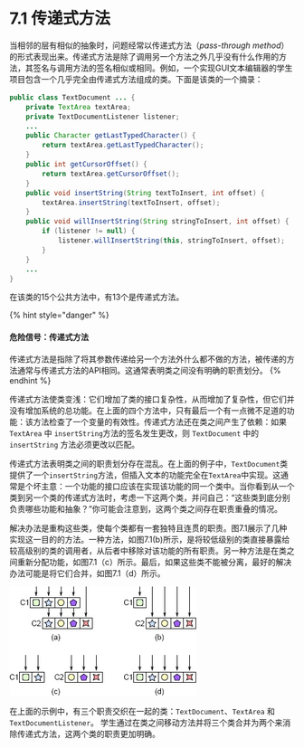 # 7.1 传递式方法

当相邻的层有相似的抽象时，问题经常以传递式方法（_pass-through method_）的形式表现出来。传递式方法是除了调用另一个方法之外几乎没有什么作用的方法，其签名与调用方法的签名相似或相同。例如，一个实现GUI文本编辑器的学生项目包含一个几乎完全由传递式方法组成的类。下面是该类的一个摘录：

```java
public class TextDocument ... {
    private TextArea textArea; 
    private TextDocumentListener listener; 
    ...
    public Character getLastTypedCharacter() {
        return textArea.getLastTypedCharacter(); 
    } 
    public int getCursorOffset() {
        return textArea.getCursorOffset(); 
    } 
    public void insertString(String textToInsert, int offset) {
        textArea.insertString(textToInsert, offset); 
    } 
    public void willInsertString(String stringToInsert, int offset) {
        if (listener != null) {
            listener.willInsertString(this, stringToInsert, offset);
        } 
    } 
    ...
}
```

在该类的15个公共方法中，有13个是传递式方法。

{% hint style="danger" %}
#### 危险信号：传递式方法

传递式方法是指除了将其参数传递给另一个方法外什么都不做的方法，被传递的方法通常与传递式方法的API相同。这通常表明类之间没有明确的职责划分。
{% endhint %}

传递式方法使类变浅：它们增加了类的接口复杂性，从而增加了复杂性，但它们并没有增加系统的总功能。在上面的四个方法中，只有最后一个有一点微不足道的功能：该方法检查了一个变量的有效性。传递式方法还在类之间产生了依赖：如果 `TextArea` 中 `insertString`方法的签名发生更改，则 `TextDocument` 中的 `insertString` 方法必须更改以匹配。

传递式方法表明类之间的职责划分存在混乱。在上面的例子中，`TextDocument`类提供了一个`insertString`方法，但插入文本的功能完全在`TextArea`中实现。这通常是个坏主意：一个功能的接口应该在实现该功能的同一个类中。当你看到从一个类到另一个类的传递式方法时，考虑一下这两个类，并问自己：“这些类到底分别负责哪些功能和抽象？”你可能会注意到，这两个类之间存在职责重叠的情况。

解决办法是重构这些类，使每个类都有一套独特且连贯的职责。图7.1展示了几种实现这一目的的方法。一种方法，如图7.1(b)所示，是将较低级别的类直接暴露给较高级别的类的调用者，从后者中移除对该功能的所有职责。另一种方法是在类之间重新分配功能，如图7.1（c）所示。最后，如果这些类不能被分离，最好的解决办法可能是将它们合并，如图7.1（d）所示。

![图7.1: 传递式方法。在(a)中，C1类包含三个传递式方法，它们除了调用C2中具有相同签名的方法外，什么都不做（每个符号代表一个特定的方法签名）。可以通过让C1的调用者直接调用C2（如(b)），通过在C1和C2之间重新分配功能以避免类之间的调用（如(c)），或者通过合并类来消除这些传递式方法。](<../.gitbook/assets/image (3).png>)

在上面的示例中，有三个职责交织在一起的类：`TextDocument`、`TextArea` 和 `TextDocumentListener`。 学生通过在类之间移动方法并将三个类合并为两个来消除传递式方法，这两个类的职责更加明确。
